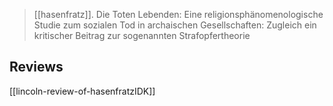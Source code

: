 > [[hasenfratz]]. Die Toten Lebenden: Eine religionsphänomenologische Studie zum sozialen Tod in archaischen Gesellschaften: Zugleich ein kritischer Beitrag zur sogenannten Strafopfertheorie

## Reviews
[[lincoln-review-of-hasenfratzIDK]]